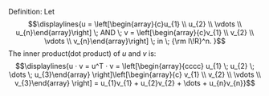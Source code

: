 Definition: Let $$\displaylines{u = \left[\begin{array}{c}u_{1} \\ u_{2} \\ \vdots \\ u_{n}\end{array}\right] \; AND \; v = \left[\begin{array}{c}v_{1} \\ v_{2} \\ \vdots \\ v_{n}\end{array}\right] \; in \; {\rm I\!R}^n. }$$
	The inner product(dot product) of $u$ and $v$ is:
		$$\displaylines{u · v = u^T · v = \left[\begin{array}{cccc}
u_{1} \; u_{2} \; \dots \; u_{3}\end{array} \right]\left[\begin{array}{c}
v_{1} \\ v_{2} \\ \vdots \\ v_{3}\end{array} \right] = u_{1}v_{1} + u_{2}v_{2} + \dots + u_{n}v_{n}}$$

 